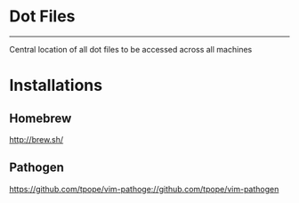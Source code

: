 # Dot Files
___
Central location of all dot files to be accessed across all machines  

# Installations
## Homebrew
http://brew.sh/
## Pathogen
https://github.com/tpope/vim-pathoge://github.com/tpope/vim-pathogen

